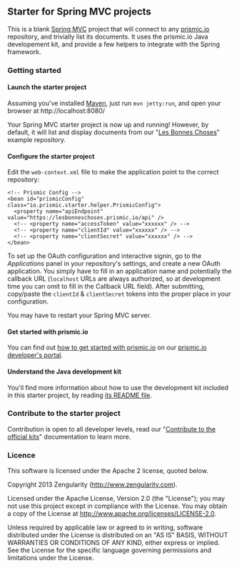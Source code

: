 ## Starter for Spring MVC projects

This is a blank [Spring MVC](http://projects.spring.io/spring-framework/) project that will connect to any [prismic.io](https://prismic.io) repository, and trivially list its documents. It uses the prismic.io Java developement kit, and provide a few helpers to integrate with the Spring framework.

### Getting started

#### Launch the starter project

Assuming you've installed [Maven](http://maven.apache.org/download.cgi), just run ```mvn jetty:run```, and open your browser at http://localhost:8080/

Your Spring MVC starter project is now up and running! However, by default, it will list and display documents from our "[Les Bonnes Choses](http://lesbonneschoses.prismic.me)" example repository.

#### Configure the starter project

Edit the `web-context.xml` file to make the application point to the correct repository:

```
<!-- Prismic Config -->
<bean id="prismicConfig" class="io.prismic.starter.helper.PrismicConfig">
  <property name="apiEndpoint" value="https://lesbonneschoses.prismic.io/api" />
  <!-- <property name="accessToken" value="xxxxxx" /> -->
  <!-- <property name="clientId" value="xxxxxx" /> -->
  <!-- <property name="clientSecret" value="xxxxxx" /> -->
</bean>
```

To set up the OAuth configuration and interactive signin, go to the _Applications_ panel in your repository's settings, and create a new OAuth application. You simply have to fill in an application name and potentially the callback URL (`localhost` URLs are always authorized, so at development time you can omit to fill in the Callback URL field). After submitting, copy/paste the `clientId` & `clientSecret` tokens into the proper place in your configuration.

You may have to restart your Spring MVC server.


#### Get started with prismic.io

You can find out [how to get started with prismic.io](https://developers.prismic.io/documentation/UjBaQsuvzdIHvE4D/getting-started) on our [prismic.io developer's portal](https://developers.prismic.io/).

#### Understand the Java development kit

You'll find more information about how to use the development kit included in this starter project, by reading [its README file](https://github.com/prismicio/java-kit/blob/master/README.md).

### Contribute to the starter project

Contribution is open to all developer levels, read our "[Contribute to the official kits](https://developers.prismic.io/documentation/UszOeAEAANUlwFpp/contribute-to-the-official-kits)" documentation to learn more.

### Licence

This software is licensed under the Apache 2 license, quoted below.

Copyright 2013 Zengularity (http://www.zengularity.com).

Licensed under the Apache License, Version 2.0 (the "License"); you may not use this project except in compliance with the License. You may obtain a copy of the License at http://www.apache.org/licenses/LICENSE-2.0.

Unless required by applicable law or agreed to in writing, software distributed under the License is distributed on an "AS IS" BASIS, WITHOUT WARRANTIES OR CONDITIONS OF ANY KIND, either express or implied. See the License for the specific language governing permissions and limitations under the License.